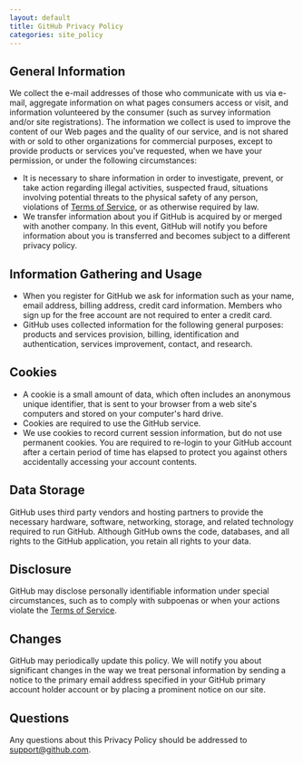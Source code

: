 ```yaml
---
layout: default
title: GitHub Privacy Policy
categories: site_policy
---
```


General Information
-------------------

We collect the e-mail addresses of those who communicate with us via e-mail, aggregate information on what pages consumers access or visit, and information volunteered by the consumer (such as survey information and/or site registrations). The information we collect is used to improve the content of our Web pages and the quality of our service, and is not shared with or sold to other organizations for commercial purposes, except to provide products or services you've requested, when we have your permission, or under the following circumstances:

* It is necessary to share information in order to investigate, prevent, or take action regarding illegal activities, suspected fraud, situations involving potential threats to the physical safety of any person, violations of [Terms of Service](/terms), or as otherwise required by law.
* We transfer information about you if GitHub is acquired by or merged with another company. In this event, GitHub will notify you before information about you is transferred and becomes subject to a different privacy policy.

Information Gathering and Usage
-------------------------------

* When you register for GitHub we ask for information such as your name, email address, billing address, credit card information. Members who sign up for the free account are not required to enter a credit card.
* GitHub uses collected information for the following general purposes: products and services provision, billing, identification and authentication, services improvement, contact, and research.

Cookies
-------

* A cookie is a small amount of data, which often includes an anonymous unique identifier, that is sent to your browser from a web site's computers and stored on your computer's hard drive.
* Cookies are required to use the GitHub service.
* We use cookies to record current session information, but do not use permanent cookies. You are required to re-login to your GitHub account after a certain period of time has elapsed to protect you against others accidentally accessing your account contents.

Data Storage
------------

GitHub uses third party vendors and hosting partners to provide the necessary hardware, software, networking, storage, and related technology required to run GitHub. Although GitHub owns the code, databases, and all rights to the GitHub application, you retain all rights to your data.

Disclosure
----------

GitHub may disclose personally identifiable information under special circumstances, such as to comply with subpoenas or when your actions violate the [Terms of Service](/terms).

Changes
-------

GitHub may periodically update this policy. We will notify you about significant changes in the way we treat personal information by sending a notice to the primary email address specified in your GitHub primary account holder account or by placing a prominent notice on our site.

Questions
---------

Any questions about this Privacy Policy should be addressed to <support@github.com>.
